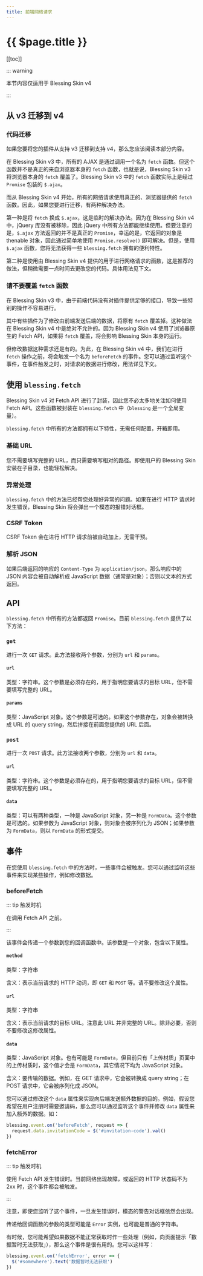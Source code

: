 ```yaml
---
title: 前端网络请求
---
```


# {{ $page.title }}

[[toc]]

::: warning

本节内容仅适用于 Blessing Skin v4

:::

## 从 v3 迁移到 v4

### 代码迁移

如果您要将您的插件从支持 v3 迁移到支持 v4，那么您应该阅读本部分内容。

在 Blessing Skin v3 中，所有的 AJAX 是通过调用一个名为 `fetch` 函数。但这个函数并不是真正的来自浏览器本身的 `fetch` 函数，也就是说，Blessing Skin v3 将浏览器本身的 `fetch` 覆盖了。Blessing Skin v3 中的 `fetch` 函数实际上是经过 `Promise` 包装的 `$.ajax`。

而从 Blessing Skin v4 开始，所有的网络请求使用真正的、浏览器提供的 `fetch` 函数。因此，如果您要进行迁移，有两种解决办法。

第一种是将 `fetch` 换成 `$.ajax`，这是临时的解决办法。因为在 Blessing Skin v4 中，jQuery 库没有被移除，因此 jQuery 中所有方法都能继续使用。但要注意的是，`$.ajax` 方法返回的并不是真正的 `Promise`，幸运的是，它返回的对象是 thenable 对象，因此通过简单地使用 `Promise.resolve()` 即可解决。但是，使用 `$.ajax` 函数，您将无法获得一些 `blessing.fetch` 拥有的便利特性。

第二种是使用由 Blessing Skin v4 提供的用于进行网络请求的函数，这是推荐的做法，但稍微需要一点时间去更改您的代码。具体用法见下文。

### 请不要覆盖 `fetch` 函数

在 Blessing Skin v3 中，由于前端代码没有对插件提供足够的接口，导致一些特别的操作不容易进行。

其中有些插件为了修改由前端发送后端的数据，将原有 `fetch` 覆盖掉。这种做法在 Blessing Skin v4 中是绝对不允许的。因为 Blessing Skin v4 使用了浏览器原生的 Fetch API，如果将 `fetch` 覆盖，将会影响 Blessing Skin 本身的运行。

但修改数据这种需求还是有的。为此，在 Blessing Skin v4 中，我们在进行 `fetch` 操作之前，将会触发一个名为 `beforeFetch` 的事件。您可以通过监听这个事件，在事件触发之时，对请求的数据进行修改，用法详见下文。

## 使用 `blessing.fetch`

Blessing Skin v4 对 Fetch API 进行了封装，因此您不必太多地关注如何使用 Fetch API。这些函数被封装在 `blessing.fetch` 中（`blessing` 是一个全局变量）。

`blessing.fetch` 中所有的方法都拥有以下特性，无需任何配置，开箱即用。

### 基础 URL

您不需要填写完整的 URL，而只需要填写相对的路径。即使用户的 Blessing Skin 安装在子目录，也能轻松解决。

### 异常处理

`blessing.fetch` 中的方法已经帮您处理好异常的问题。如果在进行 HTTP 请求时发生错误，Blessing Skin 将会弹出一个模态的报错对话框。

### CSRF Token

CSRF Token 会在进行 HTTP 请求前被自动加上，无需干预。

### 解析 JSON

如果后端返回的响应的 `Content-Type` 为 `application/json`，那么响应中的 JSON 内容会被自动解析成 JavaScript 数据（通常是对象）；否则以文本的方式返回。

## API

`blessing.fetch` 中所有的方法都返回 `Promise`。目前 `blessing.fetch` 提供了以下方法：

### `get`

进行一次 `GET` 请求。此方法接收两个参数，分别为 `url` 和 `params`。

#### `url`

类型：字符串。这个参数是必须存在的，用于指明您要请求的目标 URL，但不需要填写完整的 URL。

#### `params`

类型：JavaScript 对象。这个参数是可选的。如果这个参数存在，对象会被转换成 URL 的 query string，然后拼接在前面您提供的 URL 后面。

### `post`

进行一次 `POST` 请求。此方法接收两个参数，分别为 `url` 和 `data`。

#### `url`

类型：字符串。这个参数是必须存在的，用于指明您要请求的目标 URL，但不需要填写完整的 URL。

#### `data`

类型：可以有两种类型，一种是 JavaScript 对象，另一种是 `FormData`。这个参数是可选的。如果参数为 JavaScript 对象，则对象会被序列化为 JSON；如果参数为 `FormData`，则以 `FormData` 的形式提交。

## 事件

在您使用 `blessing.fetch` 中的方法时，一些事件会被触发。您可以通过监听这些事件来实现某些操作，例如修改数据。

### beforeFetch

::: tip 触发时机

在调用 Fetch API 之前。

:::

该事件会传递一个参数到您的回调函数中。该参数是一个对象，包含以下属性。

#### `method`

类型：字符串

含义：表示当前请求的 HTTP 动词，即 `GET` 和 `POST` 等。请不要修改这个属性。

#### `url`

类型：字符串

含义：表示当前请求的目标 URL。注意此 URL 并非完整的 URL。除非必要，否则不要修改这修改属性。

#### `data`

类型：JavaScript 对象。也有可能是 `FormData`，但目前只有「上传材质」页面中的上传材质时，这个值才会是 `FormData`，其它情况下均为 JavaScript 对象。

含义：要传输的数据。例如，在 GET 请求中，它会被转换成 query string；在 POST 请求中，它会被序列化成 JSON。

您可以通过修改这个 `data` 属性来实现向后端发送额外数据的目的。例如，假设您希望在用户注册时需要邀请码，那么您可以通过监听这个事件并修改 `data` 属性来加入额外的数据。如：

```javascript
blessing.event.on('beforeFetch', request => {
  request.data.invitationCode = $('#invitation-code').val()
})
```

### fetchError

::: tip 触发时机

使用 Fetch API 发生错误时。当前网络出现故障，或返回的 HTTP 状态码不为 2xx 时，这个事件都会被触发。

:::

注意，即使您监听了这个事件，一旦发生错误时，模态的警告对话框依然会出现。

传递给回调函数的参数的类型可能是 `Error` 实例，也可能是普通的字符串。

有时候，您可能希望如果数据不能正常获取时作一些处理（例如，向页面提示「数据暂时无法获取」），那么这个事件是很有用的。您可以这样写：

```javascript
blessing.event.on('fetchError', error => {
  $('#somewhere').text('数据暂时无法获取')
})
```
